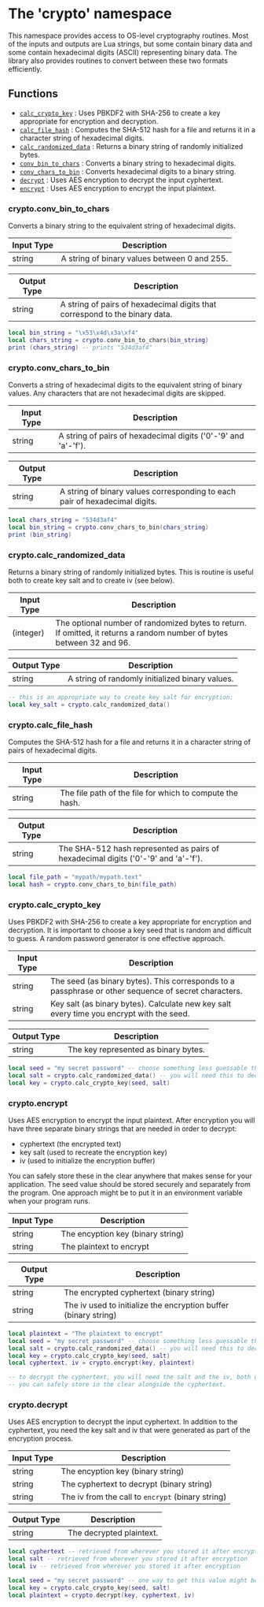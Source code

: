 # The 'crypto' namespace

This namespace provides access to OS-level cryptography routines. Most of the inputs and outputs are Lua strings, but some contain binary data and some contain hexadecimal digits (ASCII) representing binary data. The library also provides routines to convert between these two formats efficiently.

## Functions

- [`calc_crypto_key`](#cryptocalc_crypto_key) : Uses PBKDF2 with SHA-256 to create a key appropriate for encryption and decryption.
- [`calc_file_hash`](#cryptocalc_file_hash) : Computes the SHA-512 hash for a file and returns it in a character string of hexadecimal digits.
- [`calc_randomized_data`](#cryptocalc_randomized_data) : Returns a binary string of randomly initialized bytes.
- [`conv_bin_to_chars`](#cryptoconv_bin_to_chars) : Converts a binary string to hexadecimal digits.
- [`conv_chars_to_bin`](#cryptoconv_chars_to_bin) : Converts hexadecimal digits to a binary string.
- [`decrypt`](#cryptodecrypt) : Uses AES encryption to decrypt the input cyphertext.
- [`encrypt`](#cryptoencrypt) : Uses AES encryption to encrypt the input plaintext.

### crypto.conv\_bin\_to\_chars

Converts a binary string to the equivalent string of hexadecimal digits.

|Input Type|Description|
|----------|-----------|
|string|A string of binary values between 0 and 255.|

|Output Type|Description|
|----------|-----------|
|string|A string of pairs of hexadecimal digits that correspond to the binary data.|

```lua
local bin_string = "\x53\x4d\x3a\xf4"
local chars_string = crypto.conv_bin_to_chars(bin_string)
print (chars_string) -- prints "534d3af4"
```

### crypto.conv\_chars\_to\_bin

Converts a string of hexadecimal digits to the equivalent string of binary values. Any characters that are not hexadecimal digits are skipped.

|Input Type|Description|
|----------|-----------|
|string|A string of pairs of hexadecimal digits ('0'-'9' and 'a'-'f').|

|Output Type|Description|
|----------|-----------|
|string|A string of binary values corresponding to each pair of hexadecimal digits.|

```lua
local chars_string = "534d3af4"
local bin_string = crypto.conv_chars_to_bin(chars_string)
print (bin_string)
```

### crypto.calc\_randomized\_data

Returns a binary string of randomly initialized bytes. This is routine is useful both to create key salt and to create iv (see below).

|Input Type|Description|
|----------|-----------|
|(integer)|The optional number of randomized bytes to return. If omitted, it returns a random number of bytes between 32 and 96. |

|Output Type|Description|
|----------|-----------|
|string|A string of randomly initialized binary values.|


```lua
-- this is an appropriate way to create key salt for encryption:
local key_salt = crypto.calc_randomized_data()
```

### crypto.calc\_file\_hash

Computes the SHA-512 hash for a file and returns it in a character string of pairs of hexadecimal digits.

|Input Type|Description|
|----------|-----------|
|string|The file path of the file for which to compute the hash.|


|Output Type|Description|
|----------|-----------|
|string|The SHA-512 hash represented as pairs of hexadecimal digits ('0'-'9' and 'a'-'f').|


```lua
local file_path = "mypath/mypath.text"
local hash = crypto.conv_chars_to_bin(file_path)
```

### crypto.calc\_crypto\_key

Uses PBKDF2 with SHA-256 to create a key appropriate for encryption and decryption. It is important to choose a key seed that is random and difficult to guess. A random password generator is one effective approach.

|Input Type|Description|
|----------|-----------|
|string|The seed (as binary bytes). This corresponds to a passphrase or other sequence of secret characters.|
|string|Key salt (as binary bytes). Calculate new key salt every time you encrypt with the seed.|

|Output Type|Description|
|-----------|-----------|
|string|The key represented as binary bytes.|

```lua
local seed = "my secret password" -- choose something less guessable than this
local salt = crypto.calc_randomized_data() -- you will need this to decrypt
local key = crypto.calc_crypto_key(seed, salt)
```

### crypto.encrypt

Uses AES encryption to encrypt the input plaintext. After encryption you will have three separate binary strings that are needed in order to decrypt:

- cyphertext (the encrypted text)
- key salt (used to recreate the encryption key)
- iv (used to initialize the encryption buffer)

You can safely store these in the clear anywhere that makes sense for your application. The seed value should be stored securely and separately from the program. One approach might be to put it in an environment variable when your program runs.

|Input Type|Description|
|----------|-----------|
|string|The encyption key (binary string)|
|string|The plaintext to encrypt|


|Output Type|Description|
|-----------|-----------|
|string|The encrypted cyphertext (binary string)|
|string|The iv used to initialize the encryption buffer (binary string)|

```lua
local plaintext = "The plaintext to encrypt"
local seed = "my secret password" -- choose something less guessable than this
local salt = crypto.calc_randomized_data() -- you will need this to decrypt
local key = crypto.calc_crypto_key(seed, salt)
local cyphertext, iv = crypto.encrypt(key, plaintext)

-- to decrypt the cyphertext, you will need the salt and the iv, both of which
-- you can safely store in the clear alongside the cyphertext.
```

### crypto.decrypt

Uses AES encryption to decrypt the input cyphertext. In addition to the cyphertext, you
need the key salt and iv that were generated as part of the encryption process.


|Input Type|Description|
|----------|-----------|
|string|The encyption key (binary string)|
|string|The cyphertext to decrypt (binary string)|
|string|The iv from the call to `encrypt` (binary string)|

|Output Type|Description|
|-----------|-----------|
|string|The decrypted plaintext.|

```lua
local cyphertext -- retrieved from wherever you stored it after encryption
local salt -- retrieved from wherever you stored it after encryption
local iv -- retrieved from wherever you stored it after encryption

local seed = "my secret password" -- one way to get this value might be an environment variable
local key = crypto.calc_crypto_key(seed, salt)
local plaintext = crypto.decrypt(key, cyphertext, iv)
```
